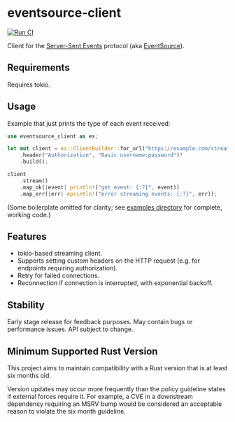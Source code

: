 # eventsource-client

[![Run CI](https://github.com/launchdarkly/rust-eventsource-client/actions/workflows/ci.yml/badge.svg)](https://github.com/launchdarkly/rust-eventsource-client/actions/workflows/ci.yml)

Client for the [Server-Sent Events] protocol (aka [EventSource]).

[Server-Sent Events]: https://html.spec.whatwg.org/multipage/server-sent-events.html
[EventSource]: https://developer.mozilla.org/en-US/docs/Web/API/EventSource

## Requirements

Requires tokio.

## Usage

Example that just prints the type of each event received:

```rust
use eventsource_client as es;

let mut client = es::ClientBuilder::for_url("https://example.com/stream")?
    .header("Authorization", "Basic username:password")?
    .build();

client
    .stream()
    .map_ok(|event| println!("got event: {:?}", event))
    .map_err(|err| eprintln!("error streaming events: {:?}", err));
```

(Some boilerplate omitted for clarity; see [examples directory] for complete,
working code.)

[examples directory]: https://github.com/launchdarkly/rust-eventsource-client/tree/main/eventsource-client/examples
## Features

* tokio-based streaming client.
* Supports setting custom headers on the HTTP request (e.g. for endpoints
  requiring authorization).
* Retry for failed connections.
* Reconnection if connection is interrupted, with exponential backoff.

## Stability

Early stage release for feedback purposes. May contain bugs or performance
issues. API subject to change.

## Minimum Supported Rust Version

This project aims to maintain compatibility with a Rust version that is at least six months old.

Version updates may occur more frequently than the policy guideline states if external forces require it. For example, a CVE in a downstream dependency requiring an MSRV bump would be considered an acceptable reason to violate the six month guideline.
